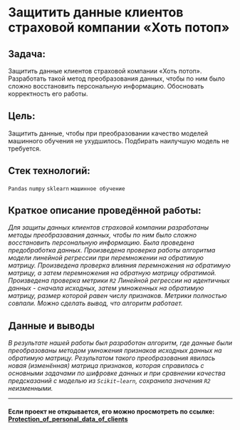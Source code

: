 # Защитить данные клиентов страховой компании «Хоть потоп»

## Задача: <br> 
Защитить данные клиентов страховой компании «Хоть потоп». Разработать такой метод преобразования данных, чтобы по ним было сложно восстановить персональную информацию. Обосновать корректность его работы.
## Цель:<br>
Защитить данные, чтобы при преобразовании качество моделей машинного обучения не ухудшилось. Подбирать наилучшую модель не требуется.

## Стек технологий:
`Pandas`
`numpy`
`sklearn`
`машинное обучение`

## Краткое описание проведённой работы:
<i> Для защиты данных клиентов страховой компании разработаны методы преобразования данных, чтобы по ним было сложно восстановить персональную информацию. 
Была проведена предобработка данных. Произведена проверка работы алгоритма модели линейной регрессии при перемножении на обратимую матрицу. Произведена проверка влияния перемножения на обратимую матрицу, а затем перемножения на обратную матрицу обратимой. Произведена проверка метрики `R2` Линейной регрессии на идентичных данных - сначала исходных, затем умноженных на обратимую матрицу, размер которой равен числу признаков. Метрики полностью совпали. Можно сделать вывод, что алгоритм работает.</i>

## Данные и выводы
<i>В результате нашей работы был разработан алгоритм, где данные были преобразованы методом умножения признаков исходных данных на обратимую матрицу. Результатом такого преобразования явилась новая (изменённая) матрица признаков, которая справилась с основными задачами по шифровке данных и при сравнении качества предсказаний с моделью из `Scikit−learn`, сохранила значения `R2` неизменными.</i>

---

#### Если проект не открывается, его можно просмотреть по ссылке: <a href='https://nbviewer.org/github/Ptolemey98/YP_Projects/blob/main/Protection_of_personal_data_of_clients/Protection_of_personal_data_of_clients_3_1.ipynb'>Protection_of_personal_data_of_clients</a>

